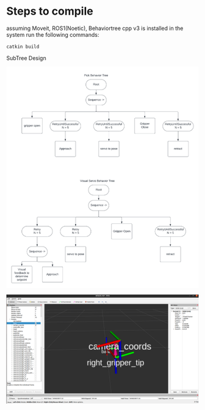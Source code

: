 # Steps to compile


assuming Moveit, ROS1(Noetic), Behaviortree cpp v3 is installed in the system run the following commands:

```
catkin build
```

SubTree Design

![Subtrees](design.png)

![HandEyeCalibrationOutput](CalibrationOutput.png)


